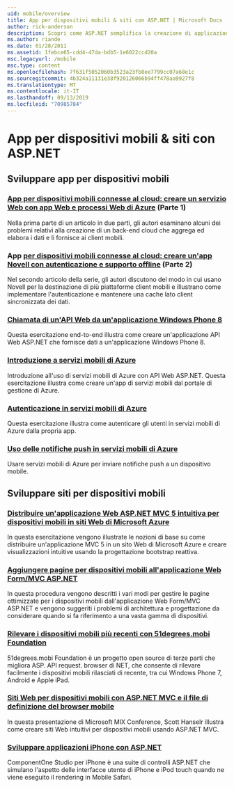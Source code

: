 ```yaml
---
uid: mobile/overview
title: App per dispositivi mobili & siti con ASP.NET | Microsoft Docs
author: rick-anderson
description: Scopri come ASP.NET semplifica la creazione di applicazioni Web per dispositivi mobili
ms.author: riande
ms.date: 01/28/2011
ms.assetid: 1febce65-cdd4-47da-bdb5-1e6022ccd20a
msc.legacyurl: /mobile
msc.type: content
ms.openlocfilehash: 7f631f5052060b3523a23fb8ee7799cc07a68e1c
ms.sourcegitcommit: 4b324a11131e38f920126066b94ff478aa9927f8
ms.translationtype: MT
ms.contentlocale: it-IT
ms.lasthandoff: 09/13/2019
ms.locfileid: "70985784"
---
```

# <a name="mobile-apps--sites-with-aspnet"></a>App per dispositivi mobili & siti con ASP.NET

## <a name="develop-mobile-apps"></a>Sviluppare app per dispositivi mobili

### <a name="cloud-connected-mobile-apps---create-a-web-service-with-azure-web-apps-and-webjobshttpsmsdnmicrosoftcommagazinemt185572part-1"></a>[App per dispositivi mobili connesse al cloud: creare un servizio Web con app Web e processi Web di Azure](https://msdn.microsoft.com/magazine/mt185572) (Parte 1)

Nella prima parte di un articolo in due parti, gli autori esaminano alcuni dei problemi relativi alla creazione di un back-end cloud che aggrega ed elabora i dati e li fornisce ai client mobili.

### <a name="cloud-connected-mobile-apps---build-a-xamarin-app-with-authentication-and-offline-supporthttpsmsdnmicrosoftcommagazinemt422581aspxpart-2"></a>App [per dispositivi mobili connesse al cloud: creare un'app Novell con autenticazione e supporto offline](https://msdn.microsoft.com/magazine/mt422581.aspx) (Parte 2)

Nel secondo articolo della serie, gli autori discutono del modo in cui usano Novell per la destinazione di più piattaforme client mobili e illustrano come implementare l'autenticazione e mantenere una cache lato client sincronizzata dei dati.

### <a name="calling-web-api-from-a-windows-phone-8-applicationweb-apioverviewmobile-clientscalling-web-api-from-a-windows-phone-8-applicationmd"></a>[Chiamata di un'API Web da un'applicazione Windows Phone 8](../web-api/overview/mobile-clients/calling-web-api-from-a-windows-phone-8-application.md)

Questa esercitazione end-to-end illustra come creare un'applicazione API Web ASP.NET che fornisce dati a un'applicazione Windows Phone 8.

### <a name="get-started-with-azure-mobile-serviceshttpsazuremicrosoftcomdocumentationarticlesmobile-services-dotnet-backend-windows-store-dotnet-get-startedwtmc_idzumo_aspnet"></a>[Introduzione a servizi mobili di Azure](https://azure.microsoft.com/documentation/articles/mobile-services-dotnet-backend-windows-store-dotnet-get-started?WT.mc_id=zumo_aspnet)

Introduzione all'uso di servizi mobili di Azure con API Web ASP.NET. Questa esercitazione illustra come creare un'app di servizi mobili dal portale di gestione di Azure.

### <a name="authentication-in-azure-mobile-serviceshttpsazuremicrosoftcomdocumentationarticlesmobile-services-dotnet-backend-windows-store-dotnet-get-started-userswtmc_idzumo_aspnet"></a>[Autenticazione in servizi mobili di Azure](https://azure.microsoft.com/documentation/articles/mobile-services-dotnet-backend-windows-store-dotnet-get-started-users/?WT.mc_id=zumo_aspnet)

Questa esercitazione illustra come autenticare gli utenti in servizi mobili di Azure dalla propria app.

### <a name="using-push-notifications-in-azure-mobile-serviceshttpsazuremicrosoftcomdocumentationarticlesmobile-services-dotnet-backend-windows-store-dotnet-get-started-pushwtmc_idzumo_aspnet"></a>[Uso delle notifiche push in servizi mobili di Azure](https://azure.microsoft.com/documentation/articles/mobile-services-dotnet-backend-windows-store-dotnet-get-started-push/?WT.mc_id=zumo_aspnet)

Usare servizi mobili di Azure per inviare notifiche push a un dispositivo mobile.

## <a name="develop-mobile-sites"></a>Sviluppare siti per dispositivi mobili

### <a name="deploy-an-mobile-friendly-aspnet-mvc-5-web-application-on-windows-azure-web-siteshttpsdocsmicrosoftcomazureapp-service-webweb-sites-dotnet-deploy-aspnet-mvc-mobile-app"></a>[Distribuire un'applicazione Web ASP.NET MVC 5 intuitiva per dispositivi mobili in siti Web di Microsoft Azure](https://docs.microsoft.com/azure/app-service-web/web-sites-dotnet-deploy-aspnet-mvc-mobile-app)

In questa esercitazione vengono illustrate le nozioni di base su come distribuire un'applicazione MVC 5 in un sito Web di Microsoft Azure e creare visualizzazioni intuitive usando la progettazione bootstrap reattiva.

### <a name="add-mobile-pages-to-your-aspnet-web-forms--mvc-applicationwhitepapersadd-mobile-pages-to-your-aspnet-web-forms-mvc-applicationmd"></a>[Aggiungere pagine per dispositivi mobili all'applicazione Web Form/MVC ASP.NET](../whitepapers/add-mobile-pages-to-your-aspnet-web-forms-mvc-application.md)

In questa procedura vengono descritti i vari modi per gestire le pagine ottimizzate per i dispositivi mobili dall'applicazione Web Form/MVC ASP.NET e vengono suggeriti i problemi di architettura e progettazione da considerare quando si fa riferimento a una vasta gamma di dispositivi.

### <a name="detect-the-latest-mobile-devices-using-51degreesmobi-foundationhttpsgithubcom51degreesdotnet-device-detection"></a>[Rilevare i dispositivi mobili più recenti con 51degrees.mobi Foundation](https://github.com/51Degrees/dotNET-Device-Detection)

51degrees.mobi Foundation è un progetto open source di terze parti che migliora ASP. API request. browser di NET, che consente di rilevare facilmente i dispositivi mobili rilasciati di recente, tra cui Windows Phone 7, Android e Apple iPad.

### <a name="mobile-web-sites-with-aspnet-mvc-and-the-mobile-browser-definition-filehttpwwwhanselmancomblogmixmobilewebsiteswithaspnetmvcandthemobilebrowserdefinitionfileaspx"></a>[Siti Web per dispositivi mobili con ASP.NET MVC e il file di definizione del browser mobile](http://www.hanselman.com/blog/MixMobileWebSitesWithASPNETMVCAndTheMobileBrowserDefinitionFile.aspx)

In questa presentazione di Microsoft MIX Conference, Scott Hanselr illustra come creare siti Web intuitivi per dispositivi mobili usando ASP.NET MVC.

### <a name="develop-iphone-applications-with-aspnethttplabscomponentonecomiphone"></a>[Sviluppare applicazioni iPhone con ASP.NET](http://labs.componentone.com/iPhone/)

ComponentOne Studio per iPhone è una suite di controlli ASP.NET che simulano l'aspetto delle interfacce utente di iPhone e iPod touch quando ne viene eseguito il rendering in Mobile Safari.

